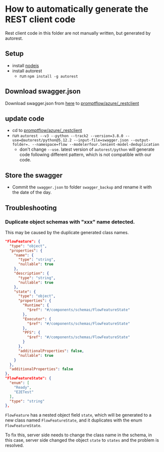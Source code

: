 # How to automatically generate the REST client code
Rest client code in this folder are not manually written, but generated by autorest.

## Setup
+ install [nodejs](https://nodejs.org/en)
+ install autorest
  + run `npm install -g autorest`

## Download swagger.json
Download swagger.json from [here](https://int.api.azureml-test.ms/flow/swagger/v1.0/swagger.json) to 
[promptflow/azure/_restclient](../promptflow/azure/_restclient)

## update code
+ cd to [promptflow/azure/_restclient](../promptflow/azure/_restclient)
+ run `autorest --v3 --python --track2 --version=3.8.0 --use=@autorest/python@5.12.2 --input-file=swagger.json --output-folder=. --namespace=flow --modelerfour.lenient-model-deduplication`
  + don't change `--use`. latest version of `autorest/python` will generate code following different pattern, which is not compatible with our code.

## Store the swagger
+ Commit the `swagger.json` to folder `swagger_backup` and rename it with the date of the day.

## Troubleshooting

### Duplicate object schemas with "xxx" name detected.

This may be caused by the duplicate generated class names.

```json
"FlowFeature": {
  "type": "object",
  "properties": {
    "name": {
      "type": "string",
      "nullable": true
    },
    "description": {
      "type": "string",
      "nullable": true
    },
    "state": {
      "type": "object",
      "properties": {
        "Runtime": {
          "$ref": "#/components/schemas/FlowFeatureState"
        },
        "Executor": {
          "$ref": "#/components/schemas/FlowFeatureState"
        },
        "PFS": {
          "$ref": "#/components/schemas/FlowFeatureState"
        }
      },
      "additionalProperties": false,
      "nullable": true
    }
  },
  "additionalProperties": false
},
"FlowFeatureState": {
  "enum": [
    "Ready",
    "E2ETest"
  ],
  "type": "string"
},
```

`FlowFeature` has a nested object field `state`, which will be generated to a new class named `FlowFeatureState`, and it duplicates with the enum `FlowFeatureState`.

To fix this, server side needs to change the class name in the schema, in this case, server side changed the object `state` to `states` and the problem is resolved.
